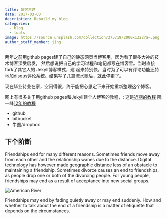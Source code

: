 ```yaml
---
title: 博客再建
date: 2017-03-03
description: Rebuild my blog
categories:
  - blog
  - tools
image: https://source.unsplash.com/collection/375719/2000x1322?a=.png
author_staff_member: jing
---
```


两年之前用github pages建了自己的静态网页当博客用，因为看了很多大神的技术博客深受启发，
然后想说把自己的学习过程和笔记都写在博客里。当时直接fork了其它人的 Jekyll博客样式，建
起来特别快，当时为了可以有评论功能还特地加disqus评论系统。结果写了几篇流水账后，就此停更了。

现在毕业待业在家，空闲得很，终于能把心思定下来开始重新整理这个博客。

网上有很多关于用github pages和Jekyll建个人博客的教程，:
这是[近期的教程](http://www.cnfeat.com/blog/2014/05/10/how-to-build-a-blog/)
阮一峰[12年的教程](http://www.ruanyifeng.com/blog/2012/08/blogging_with_jekyll.html)

* github
* bitbucket
* 牛图/dropbox

## 下个阶断
Friendships end for many different reasons. Sometimes friends move away from each other and the relationship wanes due to the distance. Digital technology has however made geographic distance less of an obstacle to maintaining a friendship. Sometimes divorce causes an end to friendships, as people drop one or both of the divorcing people. For young people, friendships may end as a result of acceptance into new social groups.

![American River](https://source.unsplash.com/random/1500x1001)

Friendships may end by fading quietly away or may end suddenly. How and whether to talk about the end of a friendship is a matter of etiquette that depends on the circumstances.
